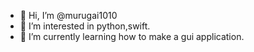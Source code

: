 - 👋 Hi, I’m @murugai1010
- 👀 I’m interested in python,swift.
- 🌱 I’m currently learning how to make a gui application.


<!---
murugai1010/murugai1010 is a ✨ special ✨ repository because its `README.md` (this file) appears on your GitHub profile.
You can click the Preview link to take a look at your changes.
--->
